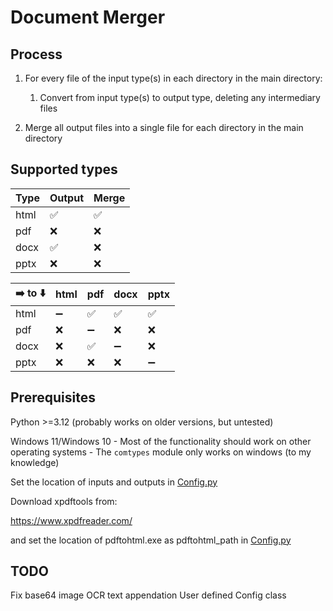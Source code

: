 # Document Merger
## Process
1. For every file of the input type(s) in each directory in the main directory:

    1. Convert from input type(s) to output type, deleting any intermediary files

2. Merge all output files into a single file for each directory in the main directory

## Supported types
| Type | Output | Merge |
|------|--------|-------|
| html |   ✅   |  ✅  |
| pdf  |   ❌   |  ❌  |
| docx |   ✅   |  ❌  |
| pptx |   ❌   |  ❌  |

| ➡️ to ⬇️ | html | pdf | docx | pptx |
|-----------|------|-----|------|------|
| html      | ➖  | ✅  |  ✅  | ✅  |
| pdf       | ❌  | ➖  |  ❌  | ❌  |
| docx      | ❌  | ✅  |  ➖  | ❌  |
| pptx      | ❌  | ❌  |  ❌  | ➖  |


## Prerequisites
Python >=3.12 (probably works on older versions, but untested)

Windows 11/Windows 10
    - Most of the functionality should work on other operating systems
    - The `comtypes` module only works on windows (to my knowledge)

Set the location of inputs and outputs in [Config.py](Config.py)

Download xpdftools from:

https://www.xpdfreader.com/

and set the location of pdftohtml.exe as pdftohtml_path in [Config.py](Config.py)

## TODO
Fix base64 image OCR text appendation
User defined Config class